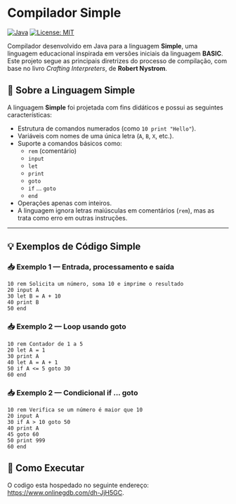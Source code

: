 # Compilador Simple

[![Java](https://img.shields.io/badge/language-Java-blue.svg)](https://www.java.com)
[![License: MIT](https://img.shields.io/badge/License-MIT-yellow.svg)](https://opensource.org/licenses/MIT)

Compilador desenvolvido em Java para a linguagem **Simple**, uma linguagem educacional inspirada em versões iniciais da linguagem **BASIC**. Este projeto segue as principais diretrizes do processo de compilação, com base no livro _Crafting Interpreters_, de **Robert Nystrom**.


## 📘 Sobre a Linguagem Simple

A linguagem **Simple** foi projetada com fins didáticos e possui as seguintes características:

- Estrutura de comandos numerados (como `10 print "Hello"`).
- Variáveis com nomes de uma única letra (`A`, `B`, `X`, etc.).
- Suporte a comandos básicos como:
  - `rem` (comentário)
  - `input`
  - `let`
  - `print`
  - `goto`
  - `if` ... `goto`
  - `end`
- Operações apenas com inteiros.
- A linguagem ignora letras maiúsculas em comentários (`rem`), mas as trata como erro em outras instruções.

---

## 💡 Exemplos de Código Simple

### 📥 Exemplo 1 — Entrada, processamento e saída

```basic
10 rem Solicita um número, soma 10 e imprime o resultado
20 input A
30 let B = A + 10
40 print B
50 end
```

### 📥 Exemplo 2 — Loop usando goto
```basic
10 rem Contador de 1 a 5
20 let A = 1
30 print A
40 let A = A + 1
50 if A <= 5 goto 30
60 end
```

### 📥 Exemplo 2 — Condicional if ... goto
```basic
10 rem Verifica se um número é maior que 10
20 input A
30 if A > 10 goto 50
40 print A
45 goto 60
50 print 999
60 end
```

## 🚀 Como Executar

O codigo esta hospedado no seguinte endereço:
https://www.onlinegdb.com/dh-JjH5GC.